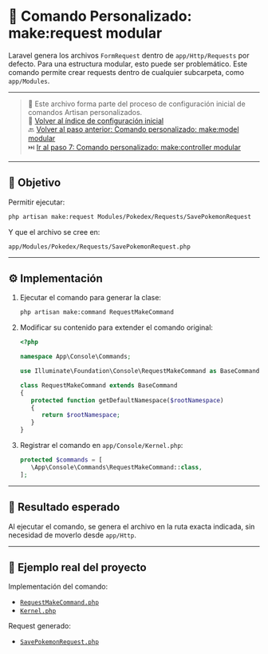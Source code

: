# 🧩 Comando Personalizado: make:request modular

Laravel genera los archivos `FormRequest` dentro de `app/Http/Requests` por defecto. Para una estructura modular, esto puede ser problemático. Este comando permite crear requests dentro de cualquier subcarpeta, como `app/Modules`.

---

> 📌 Este archivo forma parte del proceso de configuración inicial de comandos Artisan personalizados.  
> 🔗 [Volver al índice de configuración inicial](./index.md)  
> 🔙 [Volver al paso anterior: Comando personalizado: make:model modular](./make-model-command.md)  
> ⏭️ [Ir al paso 7: Comando personalizado: make:controller modular](./make-controller-command.md)

---

## 🎯 Objetivo

Permitir ejecutar:

   ```bash
   php artisan make:request Modules/Pokedex/Requests/SavePokemonRequest
   ```

Y que el archivo se cree en:

   ```
   app/Modules/Pokedex/Requests/SavePokemonRequest.php
   ```

---

## ⚙️ Implementación

1. Ejecutar el comando para generar la clase:

   ```bash
   php artisan make:command RequestMakeCommand
   ```

2. Modificar su contenido para extender el comando original:

   ```php
   <?php

   namespace App\Console\Commands;

   use Illuminate\Foundation\Console\RequestMakeCommand as BaseCommand;

   class RequestMakeCommand extends BaseCommand
   {
      protected function getDefaultNamespace($rootNamespace)
      {
         return $rootNamespace;
      }
   }
   ```

3. Registrar el comando en `app/Console/Kernel.php`:

   ```php
   protected $commands = [
      \App\Console\Commands\RequestMakeCommand::class,
   ];
   ```

---

## 📄 Resultado esperado

Al ejecutar el comando, se genera el archivo en la ruta exacta indicada, sin necesidad de moverlo desde `app/Http`.

---

## 🔎 Ejemplo real del proyecto

Implementación del comando:

- [`RequestMakeCommand.php`](./examples/app/Console/Commands/RequestMakeCommand.php)
- [`Kernel.php`](./examples/app/Console/Kernel.php)

Request generado:

- [`SavePokemonRequest.php`](./examples/app/Modules/Pokedex/Requests/SavePokemonRequest.php)
